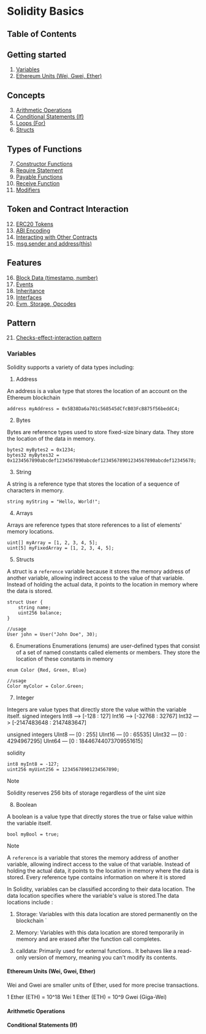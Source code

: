 # Solidity Basics

## Table of Contents

## Getting started 
1. [Variables](#Variables)
2. [Ethereum Units (Wei, Gwei, Ether)](#ethereum-units-wei-gwei-ether)

## Concepts
3. [Arithmetic Operations](#arithmetic-operations)
4. [Conditional Statements (If)](#conditional-statements-if)
5. [Loops (For)](#loops-for)
6. [Structs](#structs)


## Types of Functions
7. [Constructor Functions](#constructor-functions)
8. [Require Statement](#require-statement)
9. [Payable Functions](#payable-functions)
10. [Receive Function](#receive-function)
11. [Modifiers](#modifiers)

## Token and Contract Interaction
12. [ERC20 Tokens](#erc20-tokens)
13. [ABI Encoding](#abi-encoding)
14. [Interacting with Other Contracts](#interacting-with-other-contracts)
15. [msg.sender and address(this)](#msgsender-and-addressthis)

##  Features
16. [Block Data (timestamp, number)](#block-data-timestamp-number)
17. [Events](#events)
18. [Inheritance](#inheritance)
19. [Interfaces](#interfaces)
20. [Evm, Storage, Opcodes](#evm)

## Pattern
21.  [Checks-effect-interaction pattern](#Checks-effect-interaction)


### Variables
Solidity supports a variety of data types including:

1. Address

An address is a value  type that stores the location of an account on the Ethereum blockchain
```solidity
address myAddress = 0x5B38Da6a701c568545dCfcB03FcB875f56beddC4;
```

2. Bytes

Bytes are reference types used to store fixed-size binary data. They store the location of the data in memory.
```solidity
bytes2 myBytes2 = 0x1234;
bytes32 myBytes32 = 0x1234567890abcdef1234567890abcdef12345678901234567890abcdef12345678;
```
3. String

A string is a reference type that stores the location of a sequence of characters in memory.
```solidity
string myString = "Hello, World!";
```

4. Arrays

Arrays are reference types that store references to a list of elements' memory locations.

```solidity
uint[] myArray = [1, 2, 3, 4, 5];
uint[5] myFixedArray = [1, 2, 3, 4, 5];
```

5. Structs

A struct  is a `reference` variable because it stores the memory address of another variable, allowing indirect access to the value of that variable. Instead of holding the actual data, it points to the location in memory where the data is stored.

```solidity
struct User {
    string name;
    uint256 balance;
} 

//usage 
User john = User("John Doe", 30);
```

6. Enumerations
Enumerations (enums) are user-defined types that consist of a set of named constants called elements or members. They store the location of these constants in memory

```solidity
enum Color {Red, Green, Blue}

//usage 
Color myColor = Color.Green;
```

7. Integer

Integers are value types that directly store the value within the variable itself.
signed integers
Int8 —>   [-128 : 127]
Int16 —> [-32768 : 32767]
Int32 —> [-2147483648 : 2147483647]

unsigned integers
UInt8 — [0 : 255]
UInt16 — [0 : 65535]
UInt32 — [0 : 4294967295]
UInt64 — [0 : 18446744073709551615]


solidity
```solidity
int8 myInt8 = -127;
uint256 myUint256 = 12345678901234567890;
```
>[!NOTE]
>Solidity reserves 256 bits of storage regardless of the uint size


8. Boolean

A boolean is a value type that directly stores the true or false value within the variable itself.

```solidity
bool myBool = true;
```

>[!NOTE]
>A `reference` is a variable that stores the memory address of another variable, allowing indirect access to the value of that variable. Instead of holding the actual data, it points to the location in memory where the data is stored. Every reference type contains information on where it is stored


In Solidity, variables can be classified according to their data location. The data location specifies where the variable's value is stored.The  data locations include :

1. Storage: Variables with this data location are stored permanently on the blockchain
`

2. Memory: Variables with this data location are stored temporarily in memory and are erased after the function call completes.

3. calldata: Primarily used for external functions.. It behaves like a read-only version of memory, meaning you can't modify its contents.

#### Ethereum Units (Wei, Gwei, Ether)

Wei and Gwei are smaller units of Ether, used for more precise transactions.

1 Ether (ETH) = 10^18 Wei
1 Ether (ETH) = 10^9 Gwei (Giga-Wei)

#### Arithmetic Operations

#### Conditional Statements (If)







